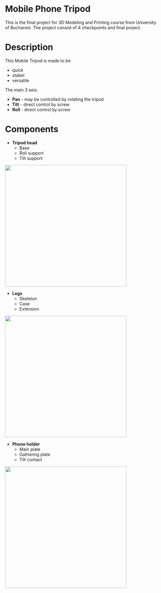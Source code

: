 
# Mobile Phone Tripod
This is the final project for 3D Modeling and Printing course from University of Bucharest.
The project consist of 4 checkpoints and final project. 

# Description
This Mobile Tripod is made to be
* quick
* stabel
* versatile

The main 3 axis:
* __Pan__  - may be controlled by rotating the tripod
* __Tilt__ - direct control by screw
* __Roll__ - direct control by screw

# Components

* __Tripod head__
  * Base
  * Roll support
  * Tilt support
<img src="https://user-images.githubusercontent.com/72545287/115693384-8b10ea80-a368-11eb-8ca0-1fd49fbb505f.jpg" width="400"/>

* __Legs__
  * Skeleton
  * Case
  * Extension  
<img src="https://user-images.githubusercontent.com/72545287/115696492-69653280-a36b-11eb-83d7-b24c868c4cac.jpg" width="400"/>

* __Phone holder__
  * Main plate
  * Gathering plate
  * Tilt contact
<img src="https://user-images.githubusercontent.com/72545287/115694890-f5765a80-a369-11eb-9bfc-e5bc984dbdfa.jpg" width="400"/>


